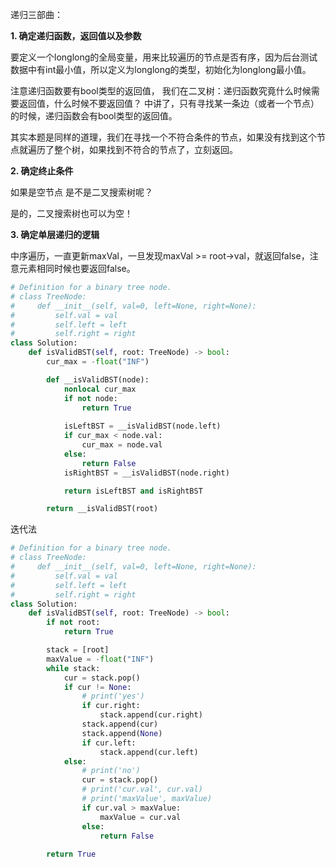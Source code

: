 递归三部曲：

**1. 确定递归函数，返回值以及参数**

要定义一个longlong的全局变量，用来比较遍历的节点是否有序，因为后台测试数据中有int最小值，所以定义为longlong的类型，初始化为longlong最小值。

注意递归函数要有bool类型的返回值， 我们在二叉树：递归函数究竟什么时候需要返回值，什么时候不要返回值？ 中讲了，只有寻找某一条边（或者一个节点）的时候，递归函数会有bool类型的返回值。

其实本题是同样的道理，我们在寻找一个不符合条件的节点，如果没有找到这个节点就遍历了整个树，如果找到不符合的节点了，立刻返回。

**2. 确定终止条件**

如果是空节点 是不是二叉搜索树呢？

是的，二叉搜索树也可以为空！

**3. 确定单层递归的逻辑**

中序遍历，一直更新maxVal，一旦发现maxVal >= root->val，就返回false，注意元素相同时候也要返回false。

```python
# Definition for a binary tree node.
# class TreeNode:
#     def __init__(self, val=0, left=None, right=None):
#         self.val = val
#         self.left = left
#         self.right = right
class Solution:
    def isValidBST(self, root: TreeNode) -> bool:
        cur_max = -float("INF")

        def __isValidBST(node):
            nonlocal cur_max
            if not node:
                return True
            
            isLeftBST = __isValidBST(node.left)
            if cur_max < node.val:
                cur_max = node.val
            else:
                return False
            isRightBST = __isValidBST(node.right)

            return isLeftBST and isRightBST

        return __isValidBST(root)
```

迭代法

```python
# Definition for a binary tree node.
# class TreeNode:
#     def __init__(self, val=0, left=None, right=None):
#         self.val = val
#         self.left = left
#         self.right = right
class Solution:
    def isValidBST(self, root: TreeNode) -> bool:
        if not root:
            return True

        stack = [root]
        maxValue = -float("INF")
        while stack:
            cur = stack.pop()
            if cur != None:
                # print('yes')
                if cur.right:
                    stack.append(cur.right)
                stack.append(cur)
                stack.append(None)
                if cur.left:
                    stack.append(cur.left)
            else:
                # print('no')
                cur = stack.pop()
                # print('cur.val', cur.val)
                # print('maxValue', maxValue)
                if cur.val > maxValue:
                    maxValue = cur.val
                else:
                    return False
                
        return True
```
